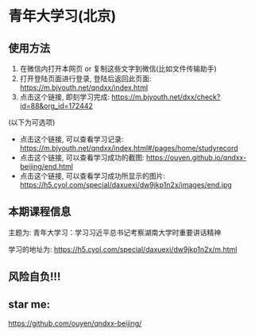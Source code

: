 <meta name="referrer" content="no-referrer">
        
# 青年大学习(北京)

## 使用方法

1. 在微信内打开本网页 or 复制这些文字到微信(比如文件传输助手)
2. 打开登陆页面进行登录, 登陆后返回此页面: https://m.bjyouth.net/qndxx/index.html
3. 点击这个链接, 即刻学习完成: https://m.bjyouth.net/dxx/check?id=88&org_id=172442

(以下为可选项)

+ 点击这个链接, 可以查看学习记录: https://m.bjyouth.net/qndxx/index.html#/pages/home/studyrecord
+ 点击这个链接, 可以查看学习成功的截图: https://ouyen.github.io/qndxx-beijing/end.html
+ 点击这个链接, 可以查看学习成功所显示的图片: https://h5.cyol.com/special/daxuexi/dw9jkp1n2x/images/end.jpg

## 本期课程信息

主题为: 青年大学习：学习习近平总书记考察湖南大学时重要讲话精神

学习的地址为: https://h5.cyol.com/special/daxuexi/dw9jkp1n2x/m.html

## 风险自负!!!

## star me:

https://github.com/ouyen/qndxx-beijing/


